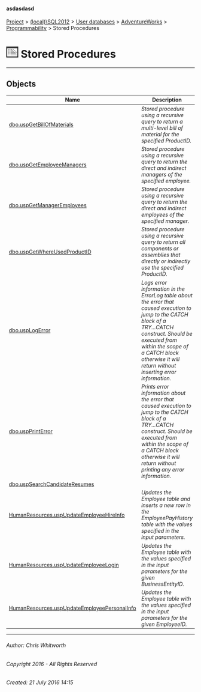 #### asdasdasd

[Project](../../../../../index.md) > [(local)\\SQL2012](../../../../index.md) > [User databases](../../../index.md) > [AdventureWorks](../../index.md) > [Programmability](../index.md) > Stored Procedures

# ![Stored Procedures](../../../../../Images/StoredProcedure32.png) Stored Procedures

---

## <a name="#objects"></a>Objects

| Name | Description |
|---|---|
| [dbo.uspGetBillOfMaterials](uspGetBillOfMaterials.md) | _Stored procedure using a recursive query to return a multi-level bill of material for the specified ProductID._ |
| [dbo.uspGetEmployeeManagers](uspGetEmployeeManagers.md) | _Stored procedure using a recursive query to return the direct and indirect managers of the specified employee._ |
| [dbo.uspGetManagerEmployees](uspGetManagerEmployees.md) | _Stored procedure using a recursive query to return the direct and indirect employees of the specified manager._ |
| [dbo.uspGetWhereUsedProductID](uspGetWhereUsedProductID.md) | _Stored procedure using a recursive query to return all components or assemblies that directly or indirectly use the specified ProductID._ |
| [dbo.uspLogError](uspLogError.md) | _Logs error information in the ErrorLog table about the error that caused execution to jump to the CATCH block of a TRY...CATCH construct. Should be executed from within the scope of a CATCH block otherwise it will return without inserting error information._ |
| [dbo.uspPrintError](uspPrintError.md) | _Prints error information about the error that caused execution to jump to the CATCH block of a TRY...CATCH construct. Should be executed from within the scope of a CATCH block otherwise it will return without printing any error information._ |
| [dbo.uspSearchCandidateResumes](uspSearchCandidateResumes.md) |  |
| [HumanResources.uspUpdateEmployeeHireInfo](uspUpdateEmployeeHireInfo.md) | _Updates the Employee table and inserts a new row in the EmployeePayHistory table with the values specified in the input parameters._ |
| [HumanResources.uspUpdateEmployeeLogin](uspUpdateEmployeeLogin.md) | _Updates the Employee table with the values specified in the input parameters for the given BusinessEntityID._ |
| [HumanResources.uspUpdateEmployeePersonalInfo](uspUpdateEmployeePersonalInfo.md) | _Updates the Employee table with the values specified in the input parameters for the given EmployeeID._ |


---

###### Author:  Chris Whitworth

###### Copyright 2016 - All Rights Reserved

###### Created: 21 July 2016 14:15

